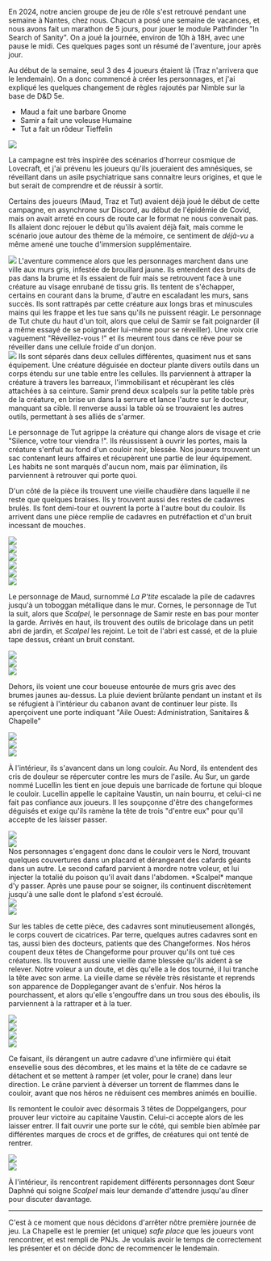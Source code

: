 En 2024, notre ancien groupe de jeu de rôle s'est retrouvé pendant une semaine à Nantes, chez nous. Chacun a posé une semaine de vacances, et nous avons fait un marathon de 5 jours, pour jouer le module Pathfinder "In Search of Sanity". On a joué la journée, environ de 10h à 18H, avec une pause le midi. Ces quelques pages sont un résumé de l'aventure, jour après jour.

Au début de la semaine, seul 3 des 4 joueurs étaient là (Traz n'arrivera que le lendemain). On a donc commencé à créer les personnages, et j'ai expliqué les quelques changement de règles rajoutés par Nimble sur la base de D&D 5e.

- Maud a fait une barbare Gnome
- Samir a fait une voleuse Humaine
- Tut a fait un rôdeur Tieffelin


<div class="img-right">
  <img src="./WhatsAppImage2024-07-01at17.34.57.jpg" />
  <p>La campagne est très inspirée des scénarios d'horreur cosmique de Lovecraft, et j'ai prévenu les joueurs qu'ils joueraient des amnésiques, se réveillant dans un asile psychiatrique sans connaitre leurs origines, et que le but serait de comprendre et de réussir à sortir. </p>
  <p>Certains des joueurs (Maud, Traz et Tut) avaient déjà joué le début de cette campagne, en asynchrone sur Discord, au début de l'épidémie de Covid, mais on avait arreté en cours de route car le format ne nous convenait pas. Ils allaient donc rejouer le début qu'ils avaient déjà fait, mais comme le scénario joue autour des thème de la mémoire, ce sentiment de <i>déjà-vu</i> a même amené une touche d'immersion supplémentaire.</p>
</div>

<div class="img-left">
    <img src="./WhatsAppImage2024-07-01at17.35.44_2.jpg" />
    L'aventure commence alors que les personnages marchent dans une ville aux murs gris, infestée de brouillard jaune. Ils entendent des bruits de pas dans la brume et ils essaient de fuir mais se retrouvent face à une créature au visage enrubané de tissu gris. Ils tentent de s'échapper, certains en courant dans la brume, d'autre en escaladant les murs, sans succès. Ils sont rattrapés par cette créature aux longs bras et minuscules mains qui les frappe et les tue sans qu'ils ne puissent réagir. Le personnage de Tut chute du haut d'un toit, alors que celui de Samir se fait poignarder (il a même essayé de se poignarder lui-même pour se réveiller). Une voix crie vaguement "Réveillez-vous !" et ils meurent tous dans ce rêve pour se réveiller dans une cellule froide d'un donjon.
</div>

<div class="img-right">
  <img src="./qrcode_115870020_54db1d564e57f9baa29b66bd3e9b9b86.png" />
  Ils sont séparés dans deux cellules différentes, quasiment nus et sans équipement. Une créature déguisée en docteur plante divers outils dans un corps étendu sur une table entre les cellules. Ils parviennent à attraper la créature à travers les barreaux, l'immobilisant et récupèrant les clés attachées à sa ceinture. Samir prend deux scalpels sur la petite table près de la créature, en brise un dans la serrure et lance l'autre sur le docteur, manquant sa cible. Il renverse aussi la table où se trouvaient les autres outils, permettant à ses alliés de s'armer.
</div>

Le personnage de Tut agrippe la créature qui change alors de visage et crie "Silence, votre tour viendra !". Ils réussissent à ouvrir les portes, mais la créature s'enfuit au fond d'un couloir noir, blessée. Nos joueurs trouvent un sac contenant leurs affaires et récupèrent une partie de leur équipement. Les habits ne sont marqués d'aucun nom, mais par élimination, ils parviennent à retrouver qui porte quoi.

D'un côté de la pièce ils trouvent une vieille chaudière dans laquelle il ne reste que quelques braises. Ils y trouvent aussi des restes de cadavres brulés. Ils font demi-tour et ouvrent la porte à l'autre bout du couloir. Ils arrivent dans une pièce remplie de cadavres en putréfaction et d'un bruit incessant de mouches. 

<div class="img-gallery">
  <div><img src="./WhatsAppImage2024-07-01at17.35.43_2.jpg"  /></div>
  <div><img src="./WhatsAppImage2024-07-01at17.35.44.jpg"  /></div>
  <div><img src="./WhatsAppImage2024-07-01at17.34.31.jpg"  /></div>
  <div><img class="vertical" src="./WhatsAppImage2024-07-01at17.34.32_1.jpg" /></div>
  <div><img class="vertical" src="./WhatsAppImage2024-07-01at17.38.25_3.jpg" /></div>
</div>

<div class="img-left">
    <img class="h5 br2 mr2" src="./Untitled_1.png"/>
    <p>Le personnage de Maud, surnommé <i>La P'tite</i> escalade la pile de cadavres jusqu'à un toboggan métallique dans le mur. Cornes, le personnage de Tut la suit, alors que <i>Scalpel</i>, le personnage de Samir reste en bas pour monter la garde. Arrivés en haut, ils trouvent des outils de bricolage dans un petit abri de jardin, et <i>Scalpel</i> les rejoint. Le toit de l'abri est cassé, et de la pluie tape dessus, créant un bruit constant.</p>
</div>


<div class="img-gallery">
    <div><img src="./WhatsAppImage2024-07-01at17.35.43_1.jpg" /></div>
    <div><img src="./WhatsAppImage2024-07-01at17.38.26.jpg" /></div>
    <div><img src="./WhatsAppImage2024-07-01at17.35.42.jpg" /></div>
</div>

Dehors, ils voient une cour boueuse entourée de murs gris avec des brumes jaunes au-dessus. La pluie devient brûlante pendant un instant et ils se réfugient à l'intérieur du cabanon avant de continuer leur piste. Ils aperçoivent une porte indiquant "Aile Ouest: Administration, Sanitaires & Chapelle"

<div class="img-gallery">
    <div><img src="./WhatsAppImage2024-07-01at17.38.26_3.jpg" /></div>
    <div><img src="./WhatsAppImage2024-07-01at17.38.26_2.jpg" /></div>
</div>

<div class="img-left">
    <img class="h5 br2 mr2" src="./Untitled_3.png" />
    <p>À l'intérieur, ils s'avancent dans un long couloir. Au Nord, ils entendent des cris de douleur se répercuter contre les murs de l'asile. Au Sur, un garde nommé Lucellin les tient en joue depuis une barricade de fortune qui bloque le couloir. Lucellin appelle le capitaine Vaustin, un nain bourru, et celui-ci ne fait pas confiance aux joueurs. Il les soupçonne d'être des changeformes déguisés et exige qu'ils ramène la tête de trois "d'entre eux" pour qu'il accepte de les laisser passer.</p>
</div>

<div class="img-gallery">
    <div><img src="./WhatsAppImage2024-07-01at17.35.43.jpg" /></div>
    <div><img src="./WhatsAppImage2024-07-01at17.34.33.jpg" /></div>
</div>
Nos personnages s'engagent donc dans le couloir vers le Nord, trouvant quelques couvertures dans un placard et dérangeant des cafards géants dans un autre. Le second cafard parvient à mordre notre voleur, et lui injecter la totalié du poison qu'il avait dans l'abdomen. *Scalpel* manque d'y passer. Après une pause pour se soigner, ils continuent discrètement jusqu'à une salle dont le plafond s'est écroulé.

<div class="img-gallery">
    <div><img src="./WhatsAppImage2024-07-01at17.35.41.jpg" /></div>
    <div><img src="./WhatsAppImage2024-07-01at16.30.13_1.jpg" /></div>
</div>


Sur les tables de cette pièce, des cadavres sont minutieusement allongés, le corps couvert de cicatrices. Par terre, quelques autres cadavres sont en tas, aussi bien des docteurs, patients que des Changeformes. Nos héros coupent deux têtes de Changeforme pour prouver qu'ils ont tué ces créatures. Ils trouvent aussi une vieille dame blessée qu'ils aident à se relever. Notre voleur a un doute, et dès qu'elle a le dos tourné, il lui tranche la tête avec son arme. La vieille dame se révèle très résistante et reprends son apparence de Doppleganger avant de s'enfuir. Nos héros la pourchassent, et alors qu'elle s'engouffre dans un trou sous des éboulis, ils parviennent à la rattraper et à la tuer.

<div class="img-gallery">
    <div><img src="./WhatsAppImage2024-07-01at16.30.13.jpg" /></div>
    <div><img src="./WhatsAppImage2024-07-01at16.29.53.jpg" /></div>
    <div><img src="./WhatsAppImage2024-07-01at17.35.38.jpg" /></div>
    <div><img src="./WhatsAppImage2024-07-01at17.38.25.jpg" /></div>
</div>

Ce faisant, ils dérangent un autre cadavre d'une infirmière qui était ensevellie sous des décombres, et les mains et la tête de ce cadavre se détachent et se mettent à ramper (et voler, pour le crane) dans leur direction. Le crâne parvient à déverser un torrent de flammes dans le couloir, avant que nos héros ne réduisent ces membres animés en bouillie.


Ils remontent le couloir avec désormais 3 têtes de Doppelgangers, pour prouver leur victoire au capitaine Vaustin. Celui-ci accepte alors de les laisser entrer. Il fait ouvrir une porte sur le côté, qui semble bien abîmée par différentes marques de crocs et de griffes, de créatures qui ont tenté de rentrer.

<div class="img-gallery">
    <div><img src="./WhatsAppImage2024-07-01at17.34.34_1.jpg" /></div>
    <div class="flex-auto fc"><img src="./WhatsAppImage2024-07-01at17.34.34.jpg" /></div>
</div>

À l'intérieur, ils rencontrent rapidement différents personnages dont Sœur Daphné qui soigne *Scalpel* mais leur demande d'attendre jusqu'au dîner pour discuter davantage.

---

C'est à ce moment que nous décidons d'arrêter nôtre première journée de jeu. La Chapelle est le premier (et unique) *safe place* que les joueurs vont rencontrer, et est rempli de PNJs. Je voulais avoir le temps de correctement les présenter et on décide donc de recommencer le lendemain.

